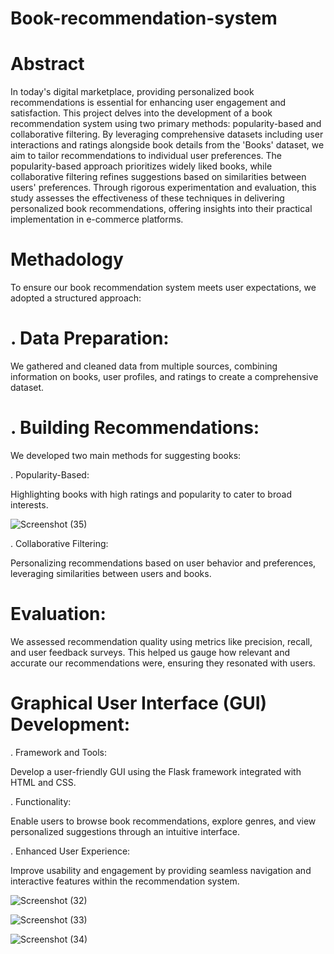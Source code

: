 # Book-recommendation-system

# Abstract
In today's digital marketplace, providing personalized book recommendations is essential for enhancing user engagement and satisfaction. This project delves into the development of a book recommendation system using two primary methods: popularity-based and collaborative filtering. By leveraging comprehensive datasets including user interactions and ratings alongside book details from the 'Books' dataset, we aim to tailor recommendations to individual user preferences. The popularity-based approach prioritizes widely liked books, while collaborative filtering refines suggestions based on similarities between users' preferences. Through rigorous experimentation and evaluation, this study assesses the effectiveness of these techniques in delivering personalized book recommendations, offering insights into their practical implementation in e-commerce platforms.

# Methadology

To ensure our book recommendation system meets user expectations, we adopted a structured approach:

# . Data Preparation:

We gathered and cleaned data from multiple sources, combining information on books, user profiles, and ratings to create a comprehensive dataset.

# . Building Recommendations:

We developed two main methods for suggesting books:

 . Popularity-Based: 

Highlighting books with high ratings and popularity to cater to broad interests.

![Screenshot (35)](https://github.com/Shreyshukl/Book-recommendation-system-/assets/158249360/5ec0d477-40ca-4f24-b2b2-60c6ceb121ad)


 . Collaborative Filtering: 

Personalizing recommendations based on user behavior and preferences, leveraging similarities between users and books.

# Evaluation:

We assessed recommendation quality using metrics like precision, recall, and user feedback surveys. This helped us gauge how relevant and accurate our recommendations were, ensuring they resonated with users.

#  Graphical User Interface (GUI) Development:

. Framework and Tools: 

Develop a user-friendly GUI using the Flask framework integrated with HTML and CSS.

. Functionality:

Enable users to browse book recommendations, explore genres, and view personalized suggestions through an intuitive interface.

. Enhanced User Experience: 

Improve usability and engagement by providing seamless navigation and interactive features within the recommendation system.

![Screenshot (32)](https://github.com/Shreyshukl/Book-recommendation-system-/assets/158249360/ec9b442a-d83a-4f6d-8ff8-608923dd7877)

![Screenshot (33)](https://github.com/Shreyshukl/Book-recommendation-system-/assets/158249360/7f7e1992-83e3-4310-8558-585e7e17fd68)

![Screenshot (34)](https://github.com/Shreyshukl/Book-recommendation-system-/assets/158249360/c5dff7af-96de-42f0-95f8-b2a0b67756d8)
